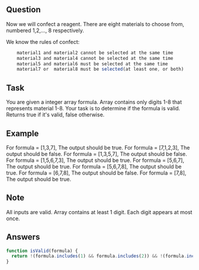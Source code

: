 ## Question
Now we will confect a reagent. There are eight materials to choose from, numbered 1,2,..., 8 respectively.

We know the rules of confect:

```javascript
    material1 and material2 cannot be selected at the same time
    material3 and material4 cannot be selected at the same time
    material5 and material6 must be selected at the same time
    material7 or  material8 must be selected(at least one, or both)
```
## Task
You are given a integer array formula. Array contains only digits 1-8 that represents material 1-8. Your task is to determine if the formula is valid. Returns true if it's valid, false otherwise.

## Example
For formula = [1,3,7], The output should be true.
For formula = [7,1,2,3], The output should be false.
For formula = [1,3,5,7], The output should be false.
For formula = [1,5,6,7,3], The output should be true.
For formula = [5,6,7], The output should be true.
For formula = [5,6,7,8], The output should be true.
For formula = [6,7,8], The output should be false.
For formula = [7,8], The output should be true.

## Note
All inputs are valid. Array contains at least 1 digit. Each digit appears at most once.

## Answers
```javascript 
function isValid(formula) {
  return !(formula.includes(1) && formula.includes(2)) && !(formula.includes(3) && formula.includes(4)) && (formula.includes(5) == formula.includes(6)) && (formula.includes(7) || formula.includes(8));
}
```
